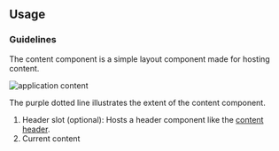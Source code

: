 ## Usage

### Guidelines

The content component is a simple layout component made for hosting content.

![application content](https://www.figma.com/design/wEptRgAezDU1z80Cn3eZ0o/iX-Pattern-Illustrations?type=design&node-id=1759-25130&mode=design&t=UPXhDWuRHtygtfFI-11)

The purple dotted line illustrates the extent of the content component.

1. Header slot (optional): Hosts a header component like the [content header](../../content-header).
2. Current content
